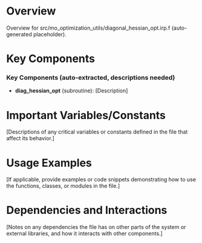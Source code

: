 # Overview

Overview for src/mo_optimization_utils/diagonal_hessian_opt.irp.f (auto-generated placeholder).

# Key Components

### Key Components (auto-extracted, descriptions needed)
- **diag_hessian_opt** (subroutine): [Description]

# Important Variables/Constants

[Descriptions of any critical variables or constants defined in the file that affect its behavior.]

# Usage Examples

[If applicable, provide examples or code snippets demonstrating how to use the functions, classes, or modules in the file.]

# Dependencies and Interactions

[Notes on any dependencies the file has on other parts of the system or external libraries, and how it interacts with other components.]
